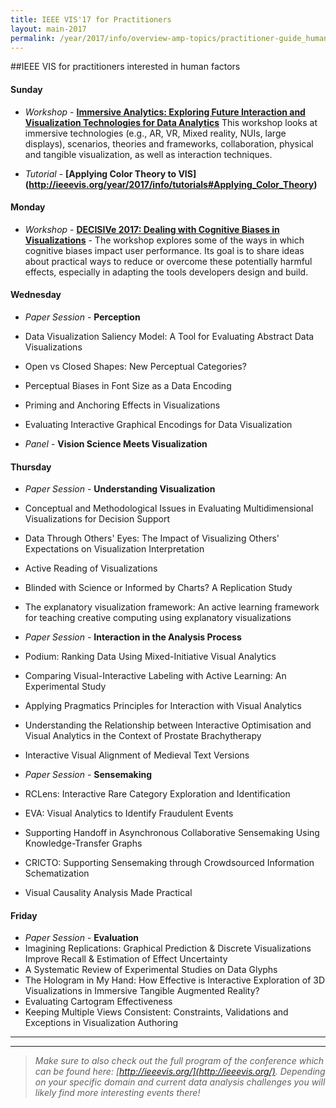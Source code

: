 ```yaml
---
title: IEEE VIS'17 for Practitioners
layout: main-2017
permalink: /year/2017/info/overview-amp-topics/practitioner-guide_human-factors.md
---
```


##IEEE VIS for practitioners interested in human factors

#### Sunday

* *Workshop* - **[Immersive Analytics: Exploring Future Interaction and Visualization Technologies for Data Analytics](http://immersiveanalytics.net/)**
This workshop looks at immersive technologies (e.g., AR, VR, Mixed reality, NUIs, large displays), scenarios, theories and frameworks, collaboration, physical and tangible visualization, as well as interaction techniques.

* *Tutorial* - **[Applying Color Theory to VIS] (http://ieeevis.org/year/2017/info/tutorials#Applying_Color_Theory)**

#### Monday

* *Workshop* - **[DECISIVe 2017: Dealing with Cognitive Biases in Visualizations](http://decisive-workshop.dbvis.de/)** - 
The workshop explores some of the ways in which cognitive biases impact user performance. Its goal is to share ideas about practical ways to reduce or overcome these potentially harmful effects, especially in adapting the tools developers design and build.


#### Wednesday

* *Paper Session* - **Perception**
 * Data Visualization Saliency Model: A Tool for Evaluating Abstract Data Visualizations
 * Open vs Closed Shapes: New Perceptual Categories?
 * Perceptual Biases in Font Size as a Data Encoding
 * Priming and Anchoring Effects in Visualizations
 * Evaluating Interactive Graphical Encodings for Data Visualization

* *Panel* - **Vision Science Meets Visualization**


#### Thursday

* *Paper Session* - **Understanding Visualization**
 * Conceptual and Methodological Issues in Evaluating Multidimensional Visualizations for Decision Support
 * Data Through Others' Eyes: The Impact of Visualizing Others' Expectations on Visualization Interpretation
 * Active Reading of Visualizations
 * Blinded with Science or Informed by Charts? A Replication Study
 * The explanatory visualization framework: An active learning framework for teaching creative computing using explanatory visualizations

* *Paper Session* - **Interaction in the Analysis Process**
 * Podium: Ranking Data Using Mixed-Initiative Visual Analytics
 * Comparing Visual-Interactive Labeling with Active Learning: An Experimental Study
 * Applying Pragmatics Principles for Interaction with Visual Analytics
 * Understanding the Relationship between Interactive Optimisation and Visual Analytics in the Context of Prostate Brachytherapy
 * Interactive Visual Alignment of Medieval Text Versions

* *Paper Session* - **Sensemaking**
 * RCLens: Interactive Rare Category Exploration and Identification
 * EVA: Visual Analytics to Identify Fraudulent Events
 * Supporting Handoff in Asynchronous Collaborative Sensemaking Using Knowledge-Transfer Graphs
 * CRICTO: Supporting Sensemaking through Crowdsourced Information Schematization
 * Visual Causality Analysis Made Practical



#### Friday

* *Paper Session* - **Evaluation**
 * Imagining Replications: Graphical Prediction & Discrete Visualizations Improve Recall & Estimation of Effect Uncertainty 
 * A Systematic Review of Experimental Studies on Data Glyphs
 * The Hologram in My Hand: How Effective is Interactive Exploration of 3D Visualizations in Immersive Tangible Augmented Reality?
 * Evaluating Cartogram Effectiveness
 * Keeping Multiple Views Consistent: Constraints, Validations and Exceptions in Visualization Authoring


-----
*** 

> _Make sure to also check out the full program of the conference which can be found here: [http://ieeevis.org/](http://ieeevis.org/). 
Depending on your specific domain and current data analysis challenges you will likely find more interesting events there!_












